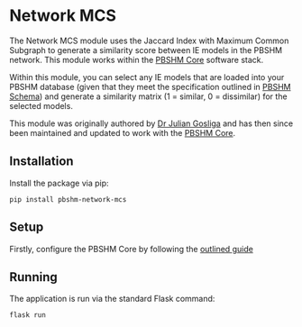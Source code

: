 # Network MCS
The Network MCS module uses the Jaccard Index with Maximum Common Subgraph to generate a similarity score between IE models in the PBSHM network. This module works within the [PBSHM Core](https://github.com/dynamics-research-group/pbshm-flask-core) software stack.

Within this module, you can select any IE models that are loaded into your PBSHM database (given that they meet the specification outlined in [PBSHM Schema](https://github.com/dynamics-research-group/pbshm-schema)) and generate a similarity matrix (1 = similar, 0 = dissimilar) for the selected models.

This module was originally authored by [Dr Julian Gosliga](https://github.com/jgosliga) and has then since been maintained and updated to work with the [PBSHM Core](https://github.com/dynamics-research-group/pbshm-flask-core).

## Installation
Install the package via pip:
```
pip install pbshm-network-mcs
```

## Setup
Firstly, configure the PBSHM Core by following the [outlined guide](https://github.com/dynamics-research-group/pbshm-flask-core#setup)

## Running
The application is run via the standard Flask command:
```
flask run
```